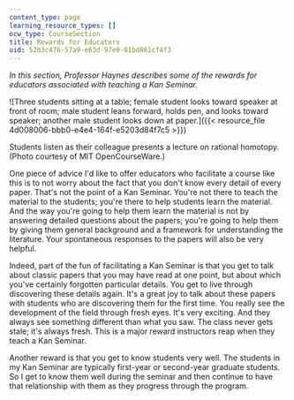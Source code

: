 ```yaml
---
content_type: page
learning_resource_types: []
ocw_type: CourseSection
title: Rewards for Educators
uid: 52b3c476-57a9-e63d-97e9-01bd861cf4f3
---
```


_In this section, Professor Haynes describes some of the rewards for educators associated with teaching a Kan Seminar._

![Three students sitting at a table; female student looks toward speaker at front of room; male student leans forward, holds pen, and looks toward speaker; another male student looks down at paper.]({{< resource_file 4d008006-bbb0-e4e4-164f-e5203d84f7c5 >}})

Students listen as their colleague presents a lecture on rational homotopy. (Photo courtesy of MIT OpenCourseWare.)

One piece of advice I'd like to offer educators who facilitate a course like this is to not worry about the fact that you don't know every detail of every paper. That's not the point of a Kan Seminar. You're not there to teach the material to the students; you're there to help students learn the material. And the way you're going to help them learn the material is not by answering detailed questions about the papers; you're going to help them by giving them general background and a framework for understanding the literature. Your spontaneous responses to the papers will also be very helpful.

Indeed, part of the fun of facilitating a Kan Seminar is that you get to talk about classic papers that you may have read at one point, but about which you've certainly forgotten particular details. You get to live through discovering these details again. It's a great joy to talk about these papers with students who are discovering them for the first time. You really see the development of the field through fresh eyes. It's very exciting. And they always see something different than what you saw. The class never gets stale; it's always fresh. This is a major reward instructors reap when they teach a Kan Seminar.

Another reward is that you get to know students very well. The students in my Kan Seminar are typically first-year or second-year graduate students. So I get to know them well during the seminar and then continue to have that relationship with them as they progress through the program.